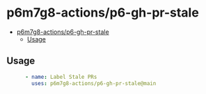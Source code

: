 # p6m7g8-actions/p6-gh-pr-stale

- [p6m7g8-actions/p6-gh-pr-stale](#p6m7g8-actionsp6-gh-pr-stale)
  - [Usage](#usage)

## Usage

```yaml
      - name: Label Stale PRs
        uses: p6m7g8-actions/p6-gh-pr-stale@main
```

